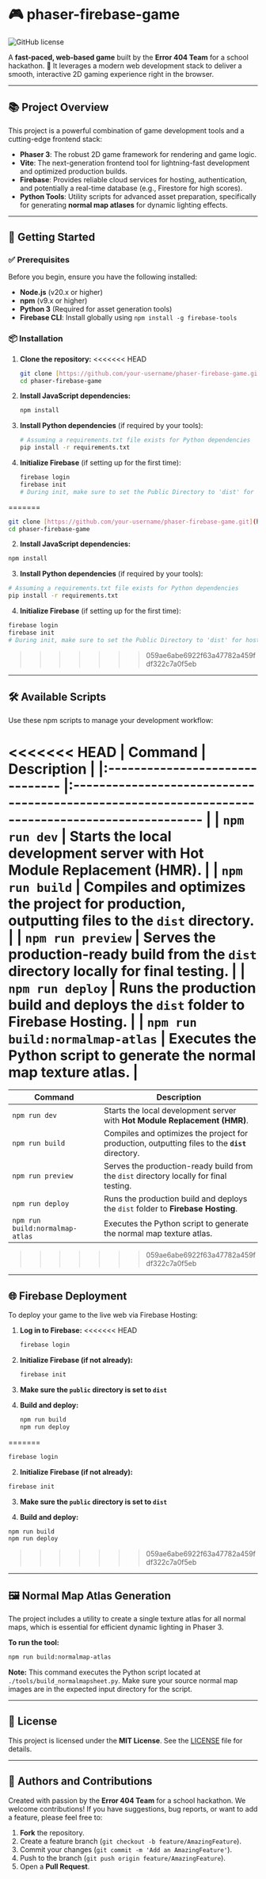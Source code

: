 # 🎮 phaser-firebase-game

![GitHub license](https://img.shields.io/badge/License-MIT-blue.svg)

A **fast-paced, web-based game** built by the **Error 404 Team** for a school hackathon. 🚀
It leverages a modern web development stack to deliver a smooth, interactive 2D gaming experience right in the browser.

---

## 📚 Project Overview

This project is a powerful combination of game development tools and a cutting-edge frontend stack:

- **Phaser 3**: The robust 2D game framework for rendering and game logic.
- **Vite**: The next-generation frontend tool for lightning-fast development and optimized production builds.
- **Firebase**: Provides reliable cloud services for hosting, authentication, and potentially a real-time database (e.g., Firestore for high scores).
- **Python Tools**: Utility scripts for advanced asset preparation, specifically for generating **normal map atlases** for dynamic lighting effects.

---

## 🚀 Getting Started

### ✅ Prerequisites

Before you begin, ensure you have the following installed:

- **Node.js** (v20.x or higher)
- **npm** (v9.x or higher)
- **Python 3** (Required for asset generation tools)
- **Firebase CLI**: Install globally using `npm install -g firebase-tools`

### 📦 Installation

1. **Clone the repository:**
<<<<<<< HEAD
   
   ```bash
   git clone [https://github.com/your-username/phaser-firebase-game.git](https://github.com/your-username/phaser-firebase-game.git)
   cd phaser-firebase-game
   ```

2. **Install JavaScript dependencies:**
   
   ```bash
   npm install
   ```

3. **Install Python dependencies** (if required by your tools):
   
   ```bash
   # Assuming a requirements.txt file exists for Python dependencies
   pip install -r requirements.txt
   ```

4. **Initialize Firebase** (if setting up for the first time):
   
   ```bash
   firebase login
   firebase init
   # During init, make sure to set the Public Directory to 'dist' for hosting
   ```
=======
  
  ```bash
  git clone [https://github.com/your-username/phaser-firebase-game.git](https://github.com/your-username/phaser-firebase-game.git)
  cd phaser-firebase-game
  ```
  
2. **Install JavaScript dependencies:**
  
  ```bash
  npm install
  ```
  
3. **Install Python dependencies** (if required by your tools):
  
  ```bash
  # Assuming a requirements.txt file exists for Python dependencies
  pip install -r requirements.txt
  ```
  
4. **Initialize Firebase** (if setting up for the first time):
  
  ```bash
  firebase login
  firebase init
  # During init, make sure to set the Public Directory to 'dist' for hosting
  ```
  
>>>>>>> 059ae6abe6922f63a47782a459fdf322c7a0f5eb

---

## 🛠️ Available Scripts

Use these npm scripts to manage your development workflow:

<<<<<<< HEAD
| Command                         | Description                                                                                      |
|:------------------------------- |:------------------------------------------------------------------------------------------------ |
| `npm run dev`                   | Starts the local development server with **Hot Module Replacement (HMR)**.                       |
| `npm run build`                 | Compiles and optimizes the project for production, outputting files to the **`dist`** directory. |
| `npm run preview`               | Serves the production-ready build from the `dist` directory locally for final testing.           |
| `npm run deploy`                | Runs the production build and deploys the `dist` folder to **Firebase Hosting**.                 |
| `npm run build:normalmap-atlas` | Executes the Python script to generate the normal map texture atlas.                             |
=======
| Command | Description |
| --- | --- |
| `npm run dev` | Starts the local development server with **Hot Module Replacement (HMR)**. |
| `npm run build` | Compiles and optimizes the project for production, outputting files to the **`dist`** directory. |
| `npm run preview` | Serves the production-ready build from the `dist` directory locally for final testing. |
| `npm run deploy` | Runs the production build and deploys the `dist` folder to **Firebase Hosting**. |
| `npm run build:normalmap-atlas` | Executes the Python script to generate the normal map texture atlas. |
>>>>>>> 059ae6abe6922f63a47782a459fdf322c7a0f5eb

---

## 🌐 Firebase Deployment

To deploy your game to the live web via Firebase Hosting:

1. **Log in to Firebase:**
<<<<<<< HEAD
   
   ```bash
   firebase login
   ```

2. **Initialize Firebase (if not already):**
   
   ```bash
   firebase init
   ```

3. **Make sure the `public` directory is set to `dist`**

4. **Build and deploy:**
   
   ```bash
   npm run build
   npm run deploy
   ```
=======
  
  ```bash
  firebase login
  ```
  
2. **Initialize Firebase (if not already):**
  
  ```bash
  firebase init
  ```
  
3. **Make sure the `public` directory is set to `dist`**
  
4. **Build and deploy:**
  
  ```bash
  npm run build
  npm run deploy
  ```
  
>>>>>>> 059ae6abe6922f63a47782a459fdf322c7a0f5eb

---

## 🖼️ Normal Map Atlas Generation

The project includes a utility to create a single texture atlas for all normal maps, which is essential for efficient dynamic lighting in Phaser 3.

**To run the tool:**

```bash
npm run build:normalmap-atlas
```

**Note:** This command executes the Python script located at `./tools/build_normalmapsheet.py`. Make sure your source normal map images are in the expected input directory for the script.

---

## 📄 License

This project is licensed under the **MIT License**. See the [LICENSE](LICENSE) file for details.

---

## 👥 Authors and Contributions

Created with passion by the **Error 404 Team** for a school hackathon.
We welcome contributions! If you have suggestions, bug reports, or want to add a feature, please feel free to:

1. **Fork** the repository.
2. Create a feature branch (`git checkout -b feature/AmazingFeature`).
3. Commit your changes (`git commit -m 'Add an AmazingFeature'`).
4. Push to the branch (`git push origin feature/AmazingFeature`).
5. Open a **Pull Request**.
